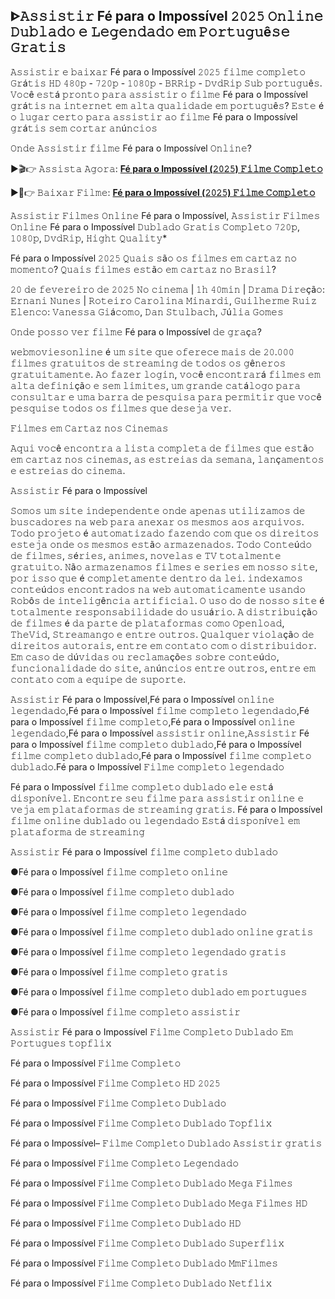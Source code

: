 ## ᐈ𝙰𝚜𝚜𝚒𝚜𝚝𝚒𝚛 Fé para o Impossível 𝟸𝟶𝟸𝟻 𝙾𝚗𝚕𝚒𝚗𝚎 𝙳𝚞𝚋𝚕𝚊𝚍𝚘 𝚎 𝙻𝚎𝚐𝚎𝚗𝚍𝚊𝚍𝚘 𝚎𝚖 𝙿𝚘𝚛𝚝𝚞𝚐𝚞ê𝚜𝚎 𝙶𝚛𝚊𝚝𝚒𝚜

𝙰𝚜𝚜𝚒𝚜𝚝𝚒𝚛 𝚎 𝚋𝚊𝚒𝚡𝚊𝚛 Fé para o Impossível 𝟸𝟶𝟸𝟻 𝚏𝚒𝚕𝚖𝚎 𝚌𝚘𝚖𝚙𝚕𝚎𝚝𝚘 𝙶𝚛á𝚝𝚒𝚜 𝙷𝙳 𝟺𝟾𝟶𝚙 - 𝟽𝟸𝟶𝚙 - 𝟷𝟶𝟾𝟶𝚙 - 𝙱𝚁𝚁𝚒𝚙 - 𝙳𝚟𝚍𝚁𝚒𝚙 𝚂𝚞𝚋 𝚙𝚘𝚛𝚝𝚞𝚐𝚞ê𝚜. 𝚅𝚘𝚌ê 𝚎𝚜𝚝á 𝚙𝚛𝚘𝚗𝚝𝚘 𝚙𝚊𝚛𝚊 𝚊𝚜𝚜𝚒𝚜𝚝𝚒𝚛 𝚘 𝚏𝚒𝚕𝚖𝚎 Fé para o Impossível 𝚐𝚛á𝚝𝚒𝚜 𝚗𝚊 𝚒𝚗𝚝𝚎𝚛𝚗𝚎𝚝 𝚎𝚖 𝚊𝚕𝚝𝚊 𝚚𝚞𝚊𝚕𝚒𝚍𝚊𝚍𝚎 𝚎𝚖 𝚙𝚘𝚛𝚝𝚞𝚐𝚞ê𝚜? 𝙴𝚜𝚝𝚎 é 𝚘 𝚕𝚞𝚐𝚊𝚛 𝚌𝚎𝚛𝚝𝚘 𝚙𝚊𝚛𝚊 𝚊𝚜𝚜𝚒𝚜𝚝𝚒𝚛 𝚊𝚘 𝚏𝚒𝚕𝚖𝚎 Fé para o Impossível 𝚐𝚛á𝚝𝚒𝚜 𝚜𝚎𝚖 𝚌𝚘𝚛𝚝𝚊𝚛 𝚊𝚗ú𝚗𝚌𝚒𝚘𝚜

𝙾𝚗𝚍𝚎 𝙰𝚜𝚜𝚒𝚜𝚝𝚒𝚛 𝚏𝚒𝚕𝚖𝚎 Fé para o Impossível 𝙾𝚗𝚕𝚒𝚗𝚎?


►🎬👉 𝙰𝚜𝚜𝚒𝚜𝚝𝚊 𝙰𝚐𝚘𝚛𝚊: <b><a href="https://t.co/YUMDpxKeLx">Fé para o Impossível (𝟸𝟶𝟸𝟻) 𝙵𝚒𝚕𝚖𝚎 𝙲𝚘𝚖𝚙𝚕𝚎𝚝𝚘</a></b>

►📁👉 𝙱𝚊𝚒𝚡𝚊𝚛 𝙵𝚒𝚕𝚖𝚎: <b><a href="https://t.co/YUMDpxKeLx">Fé para o Impossível (𝟸𝟶𝟸𝟻) 𝙵𝚒𝚕𝚖𝚎 𝙲𝚘𝚖𝚙𝚕𝚎𝚝𝚘</a></b>


𝙰𝚜𝚜𝚒𝚜𝚝𝚒𝚛 𝙵𝚒𝚕𝚖𝚎𝚜 𝙾𝚗𝚕𝚒𝚗𝚎 Fé para o Impossível, 𝙰𝚜𝚜𝚒𝚜𝚝𝚒𝚛 𝙵𝚒𝚕𝚖𝚎𝚜 𝙾𝚗𝚕𝚒𝚗𝚎 Fé para o Impossível 𝙳𝚞𝚋𝚕𝚊𝚍𝚘 𝙶𝚛𝚊𝚝𝚒𝚜 𝙲𝚘𝚖𝚙𝚕𝚎𝚝𝚘 𝟽𝟸𝟶𝚙, 𝟷𝟶𝟾𝟶𝚙, 𝙳𝚟𝚍𝚁𝚒𝚙, 𝙷𝚒𝚐𝚑𝚝 𝚀𝚞𝚊𝚕𝚒𝚝𝚢*

Fé para o Impossível 𝟸𝟶𝟸𝟻
𝚀𝚞𝚊𝚒𝚜 𝚜ã𝚘 𝚘𝚜 𝚏𝚒𝚕𝚖𝚎𝚜 𝚎𝚖 𝚌𝚊𝚛𝚝𝚊𝚣 𝚗𝚘 𝚖𝚘𝚖𝚎𝚗𝚝𝚘? 𝚀𝚞𝚊𝚒𝚜 𝚏𝚒𝚕𝚖𝚎𝚜 𝚎𝚜𝚝ã𝚘 𝚎𝚖 𝚌𝚊𝚛𝚝𝚊𝚣 𝚗𝚘 𝙱𝚛𝚊𝚜𝚒𝚕?

𝟸𝟶 𝚍𝚎 𝚏𝚎𝚟𝚎𝚛𝚎𝚒𝚛𝚘 𝚍𝚎 𝟸𝟶𝟸𝟻 𝙽𝚘 𝚌𝚒𝚗𝚎𝚖𝚊 | 𝟷𝚑 𝟺𝟶𝚖𝚒𝚗 | 𝙳𝚛𝚊𝚖𝚊
𝙳𝚒𝚛𝚎çã𝚘: 𝙴𝚛𝚗𝚊𝚗𝚒 𝙽𝚞𝚗𝚎𝚜 | 𝚁𝚘𝚝𝚎𝚒𝚛𝚘 𝙲𝚊𝚛𝚘𝚕𝚒𝚗𝚊 𝙼𝚒𝚗𝚊𝚛𝚍𝚒, 𝙶𝚞𝚒𝚕𝚑𝚎𝚛𝚖𝚎 𝚁𝚞𝚒𝚣
𝙴𝚕𝚎𝚗𝚌𝚘: 𝚅𝚊𝚗𝚎𝚜𝚜𝚊 𝙶𝚒á𝚌𝚘𝚖𝚘, 𝙳𝚊𝚗 𝚂𝚝𝚞𝚕𝚋𝚊𝚌𝚑, 𝙹ú𝚕𝚒𝚊 𝙶𝚘𝚖𝚎𝚜

𝙾𝚗𝚍𝚎 𝚙𝚘𝚜𝚜𝚘 𝚟𝚎𝚛 𝚏𝚒𝚕𝚖𝚎 Fé para o Impossível 𝚍𝚎 𝚐𝚛𝚊ç𝚊?

𝚠𝚎𝚋𝚖𝚘𝚟𝚒𝚎𝚜𝚘𝚗𝚕𝚒𝚗𝚎 é 𝚞𝚖 𝚜𝚒𝚝𝚎 𝚚𝚞𝚎 𝚘𝚏𝚎𝚛𝚎𝚌𝚎 𝚖𝚊𝚒𝚜 𝚍𝚎 𝟸𝟶.𝟶𝟶𝟶 𝚏𝚒𝚕𝚖𝚎𝚜 𝚐𝚛𝚊𝚝𝚞𝚒𝚝𝚘𝚜 𝚍𝚎 𝚜𝚝𝚛𝚎𝚊𝚖𝚒𝚗𝚐 𝚍𝚎 𝚝𝚘𝚍𝚘𝚜 𝚘𝚜 𝚐ê𝚗𝚎𝚛𝚘𝚜 𝚐𝚛𝚊𝚝𝚞𝚒𝚝𝚊𝚖𝚎𝚗𝚝𝚎. 𝙰𝚘 𝚏𝚊𝚣𝚎𝚛 𝚕𝚘𝚐𝚒𝚗, 𝚟𝚘𝚌ê 𝚎𝚗𝚌𝚘𝚗𝚝𝚛𝚊𝚛á 𝚏𝚒𝚕𝚖𝚎𝚜 𝚎𝚖 𝚊𝚕𝚝𝚊 𝚍𝚎𝚏𝚒𝚗𝚒çã𝚘 𝚎 𝚜𝚎𝚖 𝚕𝚒𝚖𝚒𝚝𝚎𝚜, 𝚞𝚖 𝚐𝚛𝚊𝚗𝚍𝚎 𝚌𝚊𝚝á𝚕𝚘𝚐𝚘 𝚙𝚊𝚛𝚊 𝚌𝚘𝚗𝚜𝚞𝚕𝚝𝚊𝚛 𝚎 𝚞𝚖𝚊 𝚋𝚊𝚛𝚛𝚊 𝚍𝚎 𝚙𝚎𝚜𝚚𝚞𝚒𝚜𝚊 𝚙𝚊𝚛𝚊 𝚙𝚎𝚛𝚖𝚒𝚝𝚒𝚛 𝚚𝚞𝚎 𝚟𝚘𝚌ê 𝚙𝚎𝚜𝚚𝚞𝚒𝚜𝚎 𝚝𝚘𝚍𝚘𝚜 𝚘𝚜 𝚏𝚒𝚕𝚖𝚎𝚜 𝚚𝚞𝚎 𝚍𝚎𝚜𝚎𝚓𝚊 𝚟𝚎𝚛.

𝙵𝚒𝚕𝚖𝚎𝚜 𝚎𝚖 𝙲𝚊𝚛𝚝𝚊𝚣 𝚗𝚘𝚜 𝙲𝚒𝚗𝚎𝚖𝚊𝚜

𝙰𝚚𝚞𝚒 𝚟𝚘𝚌ê 𝚎𝚗𝚌𝚘𝚗𝚝𝚛𝚊 𝚊 𝚕𝚒𝚜𝚝𝚊 𝚌𝚘𝚖𝚙𝚕𝚎𝚝𝚊 𝚍𝚎 𝚏𝚒𝚕𝚖𝚎𝚜 𝚚𝚞𝚎 𝚎𝚜𝚝ã𝚘 𝚎𝚖 𝚌𝚊𝚛𝚝𝚊𝚣 𝚗𝚘𝚜 𝚌𝚒𝚗𝚎𝚖𝚊𝚜, 𝚊𝚜 𝚎𝚜𝚝𝚛𝚎𝚒𝚊𝚜 𝚍𝚊 𝚜𝚎𝚖𝚊𝚗𝚊, 𝚕𝚊𝚗ç𝚊𝚖𝚎𝚗𝚝𝚘𝚜 𝚎 𝚎𝚜𝚝𝚛𝚎𝚒𝚊𝚜 𝚍𝚘 𝚌𝚒𝚗𝚎𝚖𝚊.

𝙰𝚜𝚜𝚒𝚜𝚝𝚒𝚛 Fé para o Impossível

𝚂𝚘𝚖𝚘𝚜 𝚞𝚖 𝚜𝚒𝚝𝚎 𝚒𝚗𝚍𝚎𝚙𝚎𝚗𝚍𝚎𝚗𝚝𝚎 𝚘𝚗𝚍𝚎 𝚊𝚙𝚎𝚗𝚊𝚜 𝚞𝚝𝚒𝚕𝚒𝚣𝚊𝚖𝚘𝚜 𝚍𝚎 𝚋𝚞𝚜𝚌𝚊𝚍𝚘𝚛𝚎𝚜 𝚗𝚊 𝚠𝚎𝚋 𝚙𝚊𝚛𝚊 𝚊𝚗𝚎𝚡𝚊𝚛 𝚘𝚜 𝚖𝚎𝚜𝚖𝚘𝚜 𝚊𝚘𝚜 𝚊𝚛𝚚𝚞𝚒𝚟𝚘𝚜. 𝚃𝚘𝚍𝚘 𝚙𝚛𝚘𝚓𝚎𝚝𝚘 é 𝚊𝚞𝚝𝚘𝚖𝚊𝚝𝚒𝚣𝚊𝚍𝚘 𝚏𝚊𝚣𝚎𝚗𝚍𝚘 𝚌𝚘𝚖 𝚚𝚞𝚎 𝚘𝚜 𝚍𝚒𝚛𝚎𝚒𝚝𝚘𝚜 𝚎𝚜𝚝𝚎𝚓𝚊 𝚘𝚗𝚍𝚎 𝚘𝚜 𝚖𝚎𝚜𝚖𝚘𝚜 𝚎𝚜𝚝ã𝚘 𝚊𝚛𝚖𝚊𝚣𝚎𝚗𝚊𝚍𝚘𝚜. 𝚃𝚘𝚍𝚘 𝙲𝚘𝚗𝚝𝚎ú𝚍𝚘 𝚍𝚎 𝚏𝚒𝚕𝚖𝚎𝚜, 𝚜é𝚛𝚒𝚎𝚜, 𝚊𝚗𝚒𝚖𝚎𝚜, 𝚗𝚘𝚟𝚎𝚕𝚊𝚜 𝚎 𝚃𝚅 𝚝𝚘𝚝𝚊𝚕𝚖𝚎𝚗𝚝𝚎 𝚐𝚛𝚊𝚝𝚞𝚒𝚝𝚘. 𝙽ã𝚘 𝚊𝚛𝚖𝚊𝚣𝚎𝚗𝚊𝚖𝚘𝚜 𝚏𝚒𝚕𝚖𝚎𝚜 𝚎 𝚜𝚎𝚛𝚒𝚎𝚜 𝚎𝚖 𝚗𝚘𝚜𝚜𝚘 𝚜𝚒𝚝𝚎, 𝚙𝚘𝚛 𝚒𝚜𝚜𝚘 𝚚𝚞𝚎 é 𝚌𝚘𝚖𝚙𝚕𝚎𝚝𝚊𝚖𝚎𝚗𝚝𝚎 𝚍𝚎𝚗𝚝𝚛𝚘 𝚍𝚊 𝚕𝚎𝚒. 𝚒𝚗𝚍𝚎𝚡𝚊𝚖𝚘𝚜 𝚌𝚘𝚗𝚝𝚎ú𝚍𝚘𝚜 𝚎𝚗𝚌𝚘𝚗𝚝𝚛𝚊𝚍𝚘𝚜 𝚗𝚊 𝚠𝚎𝚋 𝚊𝚞𝚝𝚘𝚖𝚊𝚝𝚒𝚌𝚊𝚖𝚎𝚗𝚝𝚎 𝚞𝚜𝚊𝚗𝚍𝚘 𝚁𝚘𝚋ô𝚜 𝚍𝚎 𝚒𝚗𝚝𝚎𝚕𝚒𝚐ê𝚗𝚌𝚒𝚊 𝚊𝚛𝚝𝚒𝚏𝚒𝚌𝚒𝚊𝚕. 𝙾 𝚞𝚜𝚘 𝚍𝚘 𝚍𝚎 𝚗𝚘𝚜𝚜𝚘 𝚜𝚒𝚝𝚎 é 𝚝𝚘𝚝𝚊𝚕𝚖𝚎𝚗𝚝𝚎 𝚛𝚎𝚜𝚙𝚘𝚗𝚜𝚊𝚋𝚒𝚕𝚒𝚍𝚊𝚍𝚎 𝚍𝚘 𝚞𝚜𝚞á𝚛𝚒𝚘. 𝙰 𝚍𝚒𝚜𝚝𝚛𝚒𝚋𝚞𝚒çã𝚘 𝚍𝚎 𝚏𝚒𝚕𝚖𝚎𝚜 é 𝚍𝚊 𝚙𝚊𝚛𝚝𝚎 𝚍𝚎 𝚙𝚕𝚊𝚝𝚊𝚏𝚘𝚛𝚖𝚊𝚜 𝚌𝚘𝚖𝚘 𝙾𝚙𝚎𝚗𝚕𝚘𝚊𝚍, 𝚃𝚑𝚎𝚅𝚒𝚍, 𝚂𝚝𝚛𝚎𝚊𝚖𝚊𝚗𝚐𝚘 𝚎 𝚎𝚗𝚝𝚛𝚎 𝚘𝚞𝚝𝚛𝚘𝚜. 𝚀𝚞𝚊𝚕𝚚𝚞𝚎𝚛 𝚟𝚒𝚘𝚕𝚊çã𝚘 𝚍𝚎 𝚍𝚒𝚛𝚎𝚒𝚝𝚘𝚜 𝚊𝚞𝚝𝚘𝚛𝚊𝚒𝚜, 𝚎𝚗𝚝𝚛𝚎 𝚎𝚖 𝚌𝚘𝚗𝚝𝚊𝚝𝚘 𝚌𝚘𝚖 𝚘 𝚍𝚒𝚜𝚝𝚛𝚒𝚋𝚞𝚒𝚍𝚘𝚛. 𝙴𝚖 𝚌𝚊𝚜𝚘 𝚍𝚎 𝚍ú𝚟𝚒𝚍𝚊𝚜 𝚘𝚞 𝚛𝚎𝚌𝚕𝚊𝚖𝚊çõ𝚎𝚜 𝚜𝚘𝚋𝚛𝚎 𝚌𝚘𝚗𝚝𝚎ú𝚍𝚘, 𝚏𝚞𝚗𝚌𝚒𝚘𝚗𝚊𝚕𝚒𝚍𝚊𝚍𝚎 𝚍𝚘 𝚜𝚒𝚝𝚎, 𝚊𝚗ú𝚗𝚌𝚒𝚘𝚜 𝚎𝚗𝚝𝚛𝚎 𝚘𝚞𝚝𝚛𝚘𝚜, 𝚎𝚗𝚝𝚛𝚎 𝚎𝚖 𝚌𝚘𝚗𝚝𝚊𝚝𝚘 𝚌𝚘𝚖 𝚊 𝚎𝚚𝚞𝚒𝚙𝚎 𝚍𝚎 𝚜𝚞𝚙𝚘𝚛𝚝𝚎.

𝙰𝚜𝚜𝚒𝚜𝚝𝚒𝚛 Fé para o Impossível,Fé para o Impossível 𝚘𝚗𝚕𝚒𝚗𝚎 𝚕𝚎𝚐𝚎𝚗𝚍𝚊𝚍𝚘,Fé para o Impossível 𝚏𝚒𝚕𝚖𝚎 𝚌𝚘𝚖𝚙𝚕𝚎𝚝𝚘 𝚕𝚎𝚐𝚎𝚗𝚍𝚊𝚍𝚘,Fé para o Impossível 𝚏𝚒𝚕𝚖𝚎 𝚌𝚘𝚖𝚙𝚕𝚎𝚝𝚘,Fé para o Impossível 𝚘𝚗𝚕𝚒𝚗𝚎 𝚕𝚎𝚐𝚎𝚗𝚍𝚊𝚍𝚘,Fé para o Impossível 𝚊𝚜𝚜𝚒𝚜𝚝𝚒𝚛 𝚘𝚗𝚕𝚒𝚗𝚎,𝙰𝚜𝚜𝚒𝚜𝚝𝚒𝚛 Fé para o Impossível 𝚏𝚒𝚕𝚖𝚎 𝚌𝚘𝚖𝚙𝚕𝚎𝚝𝚘 𝚍𝚞𝚋𝚕𝚊𝚍𝚘,Fé para o Impossível 𝚏𝚒𝚕𝚖𝚎 𝚌𝚘𝚖𝚙𝚕𝚎𝚝𝚘 𝚍𝚞𝚋𝚕𝚊𝚍𝚘,Fé para o Impossível 𝚏𝚒𝚕𝚖𝚎 𝚌𝚘𝚖𝚙𝚕𝚎𝚝𝚘 𝚍𝚞𝚋𝚕𝚊𝚍𝚘.Fé para o Impossível 𝙵𝚒𝚕𝚖𝚎 𝚌𝚘𝚖𝚙𝚕𝚎𝚝𝚘 𝚕𝚎𝚐𝚎𝚗𝚍𝚊𝚍𝚘

Fé para o Impossível 𝚏𝚒𝚕𝚖𝚎 𝚌𝚘𝚖𝚙𝚕𝚎𝚝𝚘 𝚍𝚞𝚋𝚕𝚊𝚍𝚘 𝚎𝚕𝚎 𝚎𝚜𝚝á 𝚍𝚒𝚜𝚙𝚘𝚗í𝚟𝚎𝚕. 𝙴𝚗𝚌𝚘𝚗𝚝𝚛𝚎 𝚜𝚎𝚞 𝚏𝚒𝚕𝚖𝚎 𝚙𝚊𝚛𝚊 𝚊𝚜𝚜𝚒𝚜𝚝𝚒𝚛 𝚘𝚗𝚕𝚒𝚗𝚎 𝚎 𝚟𝚎𝚓𝚊 𝚎𝚖 𝚙𝚕𝚊𝚝𝚊𝚏𝚘𝚛𝚖𝚊𝚜 𝚍𝚎 𝚜𝚝𝚛𝚎𝚊𝚖𝚒𝚗𝚐 𝚐𝚛𝚊𝚝𝚒𝚜. Fé para o Impossível 𝚏𝚒𝚕𝚖𝚎 𝚘𝚗𝚕𝚒𝚗𝚎 𝚍𝚞𝚋𝚕𝚊𝚍𝚘 𝚘𝚞 𝚕𝚎𝚐𝚎𝚗𝚍𝚊𝚍𝚘 𝙴𝚜𝚝á 𝚍𝚒𝚜𝚙𝚘𝚗í𝚟𝚎𝚕 𝚎𝚖 𝚙𝚕𝚊𝚝𝚊𝚏𝚘𝚛𝚖𝚊 𝚍𝚎 𝚜𝚝𝚛𝚎𝚊𝚖𝚒𝚗𝚐

𝙰𝚜𝚜𝚒𝚜𝚝𝚒𝚛 Fé para o Impossível 𝚏𝚒𝚕𝚖𝚎 𝚌𝚘𝚖𝚙𝚕𝚎𝚝𝚘 𝚍𝚞𝚋𝚕𝚊𝚍𝚘

●Fé para o Impossível 𝚏𝚒𝚕𝚖𝚎 𝚌𝚘𝚖𝚙𝚕𝚎𝚝𝚘 𝚘𝚗𝚕𝚒𝚗𝚎

●Fé para o Impossível 𝚏𝚒𝚕𝚖𝚎 𝚌𝚘𝚖𝚙𝚕𝚎𝚝𝚘 𝚍𝚞𝚋𝚕𝚊𝚍𝚘

●Fé para o Impossível 𝚏𝚒𝚕𝚖𝚎 𝚌𝚘𝚖𝚙𝚕𝚎𝚝𝚘 𝚕𝚎𝚐𝚎𝚗𝚍𝚊𝚍𝚘

●Fé para o Impossível 𝚏𝚒𝚕𝚖𝚎 𝚌𝚘𝚖𝚙𝚕𝚎𝚝𝚘 𝚍𝚞𝚋𝚕𝚊𝚍𝚘 𝚘𝚗𝚕𝚒𝚗𝚎 𝚐𝚛𝚊𝚝𝚒𝚜

●Fé para o Impossível 𝚏𝚒𝚕𝚖𝚎 𝚌𝚘𝚖𝚙𝚕𝚎𝚝𝚘 𝚕𝚎𝚐𝚎𝚗𝚍𝚊𝚍𝚘 𝚐𝚛𝚊𝚝𝚒𝚜

●Fé para o Impossível 𝚏𝚒𝚕𝚖𝚎 𝚌𝚘𝚖𝚙𝚕𝚎𝚝𝚘 𝚐𝚛𝚊𝚝𝚒𝚜

●Fé para o Impossível 𝚏𝚒𝚕𝚖𝚎 𝚌𝚘𝚖𝚙𝚕𝚎𝚝𝚘 𝚍𝚞𝚋𝚕𝚊𝚍𝚘 𝚎𝚖 𝚙𝚘𝚛𝚝𝚞𝚐𝚞𝚎𝚜

●Fé para o Impossível 𝚏𝚒𝚕𝚖𝚎 𝚌𝚘𝚖𝚙𝚕𝚎𝚝𝚘 𝚊𝚜𝚜𝚒𝚜𝚝𝚒𝚛

𝙰𝚜𝚜𝚒𝚜𝚝𝚒𝚛 Fé para o Impossível 𝙵𝚒𝚕𝚖𝚎 𝙲𝚘𝚖𝚙𝚕𝚎𝚝𝚘 𝙳𝚞𝚋𝚕𝚊𝚍𝚘 𝙴𝚖 𝙿𝚘𝚛𝚝𝚞𝚐𝚞𝚎𝚜 𝚝𝚘𝚙𝚏𝚕𝚒𝚡

Fé para o Impossível 𝙵𝚒𝚕𝚖𝚎 𝙲𝚘𝚖𝚙𝚕𝚎𝚝𝚘

Fé para o Impossível 𝙵𝚒𝚕𝚖𝚎 𝙲𝚘𝚖𝚙𝚕𝚎𝚝𝚘 𝙷𝙳 𝟸𝟶𝟸𝟻

Fé para o Impossível 𝙵𝚒𝚕𝚖𝚎 𝙲𝚘𝚖𝚙𝚕𝚎𝚝𝚘 𝙳𝚞𝚋𝚕𝚊𝚍𝚘

Fé para o Impossível 𝙵𝚒𝚕𝚖𝚎 𝙲𝚘𝚖𝚙𝚕𝚎𝚝𝚘 𝙳𝚞𝚋𝚕𝚊𝚍𝚘 𝚃𝚘𝚙𝚏𝚕𝚒𝚡

Fé para o Impossível– 𝙵𝚒𝚕𝚖𝚎 𝙲𝚘𝚖𝚙𝚕𝚎𝚝𝚘 𝙳𝚞𝚋𝚕𝚊𝚍𝚘 𝙰𝚜𝚜𝚒𝚜𝚝𝚒𝚛 𝚐𝚛𝚊𝚝𝚒𝚜

Fé para o Impossível 𝙵𝚒𝚕𝚖𝚎 𝙲𝚘𝚖𝚙𝚕𝚎𝚝𝚘 𝙻𝚎𝚐𝚎𝚗𝚍𝚊𝚍𝚘

Fé para o Impossível 𝙵𝚒𝚕𝚖𝚎 𝙲𝚘𝚖𝚙𝚕𝚎𝚝𝚘 𝙳𝚞𝚋𝚕𝚊𝚍𝚘 𝙼𝚎𝚐𝚊 𝙵𝚒𝚕𝚖𝚎𝚜

Fé para o Impossível 𝙵𝚒𝚕𝚖𝚎 𝙲𝚘𝚖𝚙𝚕𝚎𝚝𝚘 𝙳𝚞𝚋𝚕𝚊𝚍𝚘 𝙼𝚎𝚐𝚊 𝙵𝚒𝚕𝚖𝚎𝚜 𝙷𝙳

Fé para o Impossível 𝙵𝚒𝚕𝚖𝚎 𝙲𝚘𝚖𝚙𝚕𝚎𝚝𝚘 𝙳𝚞𝚋𝚕𝚊𝚍𝚘 𝙷𝙳

Fé para o Impossível 𝙵𝚒𝚕𝚖𝚎 𝙲𝚘𝚖𝚙𝚕𝚎𝚝𝚘 𝙳𝚞𝚋𝚕𝚊𝚍𝚘 𝚂𝚞𝚙𝚎𝚛𝚏𝚕𝚒𝚡

Fé para o Impossível 𝙵𝚒𝚕𝚖𝚎 𝙲𝚘𝚖𝚙𝚕𝚎𝚝𝚘 𝙳𝚞𝚋𝚕𝚊𝚍𝚘 𝙼𝚖𝙵𝚒𝚕𝚖𝚎𝚜

Fé para o Impossível 𝙵𝚒𝚕𝚖𝚎 𝙲𝚘𝚖𝚙𝚕𝚎𝚝𝚘 𝙳𝚞𝚋𝚕𝚊𝚍𝚘 𝙽𝚎𝚝𝚏𝚕𝚒𝚡
